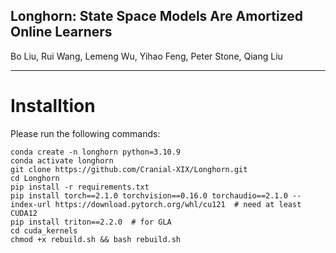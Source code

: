 ## **Longhorn: State Space Models Are Amortized Online Learners**

Bo Liu, Rui Wang, Lemeng Wu, Yihao Feng, Peter Stone, Qiang Liu

---

# Installtion
Please run the following commands:
```
conda create -n longhorn python=3.10.9
conda activate longhorn
git clone https://github.com/Cranial-XIX/Longhorn.git
cd Longhorn
pip install -r requirements.txt
pip install torch==2.1.0 torchvision==0.16.0 torchaudio==2.1.0 --index-url https://download.pytorch.org/whl/cu121  # need at least CUDA12
pip install triton==2.2.0  # for GLA
cd cuda_kernels
chmod +x rebuild.sh && bash rebuild.sh
```

